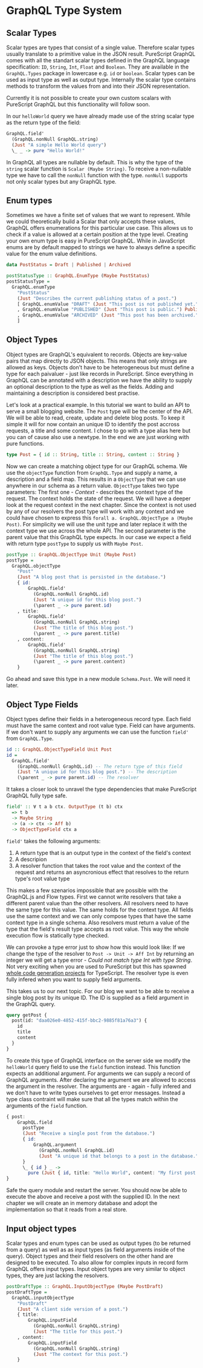 # GraphQL Type System

## Scalar Types

Scalar types are types that consist of a single value. Therefore scalar types usually translate to a primitive value in the JSON result. PureScript GraphQL comes with all the standart scalar types defined in the GraphQL language specification: `ID`, `String`, `Int`, `Float` and `Boolean`. They are available in the `GraphQL.Types` package in lowercase e.g. `id` or `boolean`. Scalar types can be used as input type as well as output type. Internally the scalar type contains methods to transform the values from and into their JSON representation.

Currently it is not possible to create your own custom scalars with PureScript GraphQL but this functionality will follow soon.

In our `helloWorld` query we have already made use of the string scalar type as the return type of the field:

```purescript
GraphQL.field'
  (GraphQL.nonNull GraphQL.string)
  (Just "A simple Hello World query")
  \_ _ -> pure "Hello World!"
```

In GraphQL all types are nullable by default. This is why the type of the `string` scalar function is `Scalar (Maybe String)`. To receive a non-nullable type we have to call the `nonNull` function with the type. `nonNull` supports not only scalar types but any GraphQL type.

## Enum types

Sometimes we have a finite set of values that we want to represent. While we could theoretically build a Scalar that only accepts these values, GraphQL offers enumerations for this particular use case. This allows us to check if a value is allowed at a certain position at the type level. Creating your own enum type is easy in PureScript GraphQL. While in JavaScript enums are by default mapped to strings we have to always define a specific value for the enum value definitions.

```purescript
data PostStatus = Draft | Published | Archived

postStatusType :: GraphQL.EnumType (Maybe PostStatus)
postStatusType =
  GraphQL.enumType
    "PostStatus"
    (Just "Describes the current publishing status of a post.")
    [ GraphQL.enumValue "DRAFT" (Just "This post is not published yet.") Draft
    , GraphQL.enumValue "PUBLISHED" (Just "This post is public.") Published
    , GraphQL.enumValue "ARCHIVED" (Just "This post has been archived.") Archived
    ]
```

## Object Types

Object types are GraphQL's equivalent to records. Objects are key-value pairs that map directly to JSON objects. This means that only strings are allowed as keys. Objects don't have to be heterogeneous but must define a type for each paivaluer - just like records in PureScript. Since everything in GraphQL can be annotated with a description we have the ability to supply an optional description to the type as well as the fields. Adding and maintaining a description is considered best practise.

Let's look at a practical example. In this tutorial we want to build an API to serve a small blogging website. The `Post` type will be the center of the API. We will be able to read, create, update and delete blog posts. To keep it simple it will for now contain an unique ID to identify the post accross requests, a title and some content. I chose to go with a type alias here but you can of cause also use a newtype. In the end we are just working with pure functions.

```purescript
type Post = { id :: String, title :: String, content :: String }
```

Now we can create a matching object type for our GraphQL schema. We use the `objectType` function from `GraphQL.Type` and supply a name, a description and a field map. This results in a `ObjectType` that we can use anywhere in our schema as a return value. `ObjectType` takes two type parameters: The first one - _Context_ - describes the context type of the request. The context holds the state of the request. We will have a deeper look at the request context in the next chapter. Since the context is not used by any of our resolvers the post type will work with any context and we could have chosen to express this `forall a. GraphQL.ObjectType a (Maybe Post)`. For simplicity we will use the unit type and later replace it with the context type we use across the whole API. The second parameter is the parent value that this GraphQL type expects. In our case we expect a field with return type `postType` to supply us with `Maybe Post`.

```purescript
postType :: GraphQL.ObjectType Unit (Maybe Post)
postType =
  GraphQL.objectType
    "Post"
    (Just "A blog post that is persisted in the database.")
    { id:
        GraphQL.field'
          (GraphQL.nonNull GraphQL.id)
          (Just "A unique id for this blog post.")
          (\parent _ -> pure parent.id)
    , title:
        GraphQL.field'
          (GraphQL.nonNull GraphQL.string)
          (Just "The title of this blog post.")
          (\parent _ -> pure parent.title)
    , content:
        GraphQL.field'
          (GraphQL.nonNull GraphQL.string)
          (Just "The title of this blog post.")
          (\parent _ -> pure parent.content)
    }
```

Go ahead and save this type in a new module `Schema.Post`. We will need it later.

## Object Type Fields

Object types define their fields in a heterogeneous record type. Each field must have the same context and root value type. Field can have arguments. If we don't want to supply any arguments we can use the function `field'` from `GraphQL.Type`.

```purescript
id :: GraphQL.ObjectTypeField Unit Post
id =
  GraphQL.field'
    (GraphQL.nonNull GraphQL.id) -- The return type of this field
    (Just "A unique id for this blog post.") -- The description
    (\parent _ -> pure parent.id) -- The resolver
```

It takes a closer look to unravel the type dependencies that make PureScript GraphQL fully type safe.

```purescript
field' :: ∀ t a b ctx. OutputType (t b) ctx
  => t b
  -> Maybe String
  -> (a -> ctx -> Aff b)
  -> ObjectTypeField ctx a
```

`field'` takes the following arguments:

1. A return type that is an output type in the context of the field's context
1. A descripion
1. A resolver function that takes the root value and the context of the request and returns an asyncronious effect that resolves to the return type's root value type

This makes a few szenarios impossible that are possible with the GraphQL.js and Flow types. First we cannot write resolvers that take a different parent value than the other resolvers. All resolvers need to have the same type for this value. The same holds for the context type. All fields use the same context and we can only compose types that have the same context type in a single schema. Also resolvers must return a value of the type that the field's result type accepts as root value. This way the whole execution flow is statically type checked.

We can provoke a type error just to show how this would look like: If we change the type of the resolver to `Post -> Unit -> Aff Int` by returning an integer we will get a type error - _Could not match type Int with type String_. Not very exciting when you are used to PureScript but this has spawned [whole code generation projects](https://github.com/prisma/graphqlgen) for TypeScript. The resolver type is even fully infered when you want to supply field arguments.

This takes us to our next topic. For our blog we want to be able to receive a single blog post by its unique ID. The ID is supplied as a field argument in the GraphQL query.

```graphql
query getPost {
  post(id: "daa026e0-4852-415f-bbc2-9885f81a76a3") {
    id
    title
    content
  }
}
```

To create this type of GraphQL interface on the server side we modify the `helloWorld` query field to use the `field` function instead. This function expects an additional argument. For arguments we can supply a record of GraphQL arguments. After declaring the argument we are allowed to access the argument in the resolver. The arguments are - again - fully infered and we don't have to write types ourselves to get error messages. Instead a type class contraint will make sure that all the types match within the arguments of the `field` function.

```purescript
{ post:
    GraphQL.field
      postType
      (Just "Receive a single post from the database.")
      { id:
          GraphQL.argument
            (GraphQL.nonNull GraphQL.id)
            (Just "A unique id that belongs to a post in the database.")
      }
      \_ { id } _ ->
        pure (Just { id, title: "Hello World", content: "My first post!" })
}
```

Safe the query module and restart the server. You should now be able to execute the above and receive a post with the supplied ID. In the next chapter we will create an in memory database and adopt the implementation so that it reads from a real store.

## Input object types

Scalar types and enum types can be used as output types (to be returned from a query) as well as as input types (as field arguments inside of the query). Object types and their field resolvers on the other hand are designed to be executed. To also allow for complex inputs in record form GraphQL offers input types. Input object types are very similar to object types, they are just lacking the resolvers.

```purescript
postDraftType :: GraphQL.InputObjectType (Maybe PostDraft)
postDraftType =
  GraphQL.inputObjectType
    "PostDraft"
    (Just "A client side version of a post.")
    { title:
        GraphQL.inputField
          (GraphQL.nonNull GraphQL.string)
          (Just "The title for this post.")
    , content:
        GraphQL.inputField
          (GraphQL.nonNull GraphQL.string)
          (Just "The context for this post.")
    }
```
